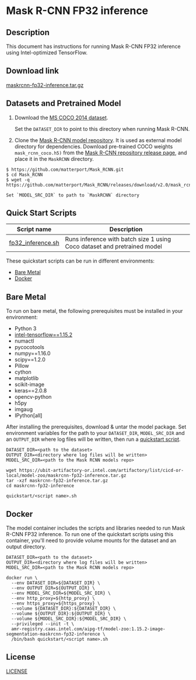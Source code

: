 <!--- 0. Title -->
# Mask R-CNN FP32 inference

<!-- 10. Description -->
## Description

This document has instructions for running Mask R-CNN FP32 inference using
Intel-optimized TensorFlow.

<!--- 20. Download link -->
## Download link

[maskrcnn-fp32-inference.tar.gz](https://ubit-artifactory-or.intel.com/artifactory/list/cicd-or-local/model-zoo/maskrcnn-fp32-inference.tar.gz)

<!--- 30. Datasets -->
## Datasets and Pretrained Model

1. Download the [MS COCO 2014 dataset](http://cocodataset.org/#download). 

    Set the `DATASET_DIR` to point to this directory when running Mask R-CNN.

2. Clone the [Mask R-CNN model repository](https://github.com/matterport/Mask_RCNN).
It is used as external model directory for dependencies. Download pre-trained COCO weights `mask_rcnn_coco.h5)` from the
[Mask R-CNN repository release page](https://github.com/matterport/Mask_RCNN/releases/download/v2.0/mask_rcnn_coco.h5),
and place it in the `MaskRCNN` directory.
```
$ https://github.com/matterport/Mask_RCNN.git
$ cd Mask_RCNN
$ wget -q https://github.com/matterport/Mask_RCNN/releases/download/v2.0/mask_rcnn_coco.h5
```

    Set `MODEL_SRC_DIR` to path to `MaskRCNN` directory


<!--- 40. Quick Start Scripts -->
## Quick Start Scripts

| Script name | Description |
|-------------|-------------|
| [fp32_inference.sh](fp32_inference.sh) | Runs inference with batch size 1 using Coco dataset and pretrained model|

These quickstart scripts can be run in different environments:
* [Bare Metal](#bare-metal)
* [Docker](#docker)

<!--- 50. Bare Metal -->
## Bare Metal

To run on bare metal, the following prerequisites must be installed in your environment:
* Python 3
* [intel-tensorflow==1.15.2](https://pypi.org/project/intel-tensorflow/)
* numactl
* pycocotools
* numpy==1.16.0
* scipy==1.2.0
* Pillow
* cython
* matplotlib
* scikit-image
* keras==2.0.8
* opencv-python
* h5py
* imgaug
* IPython[all]

After installing the prerequisites, download & untar the model package.
Set environment variables for the path to your `DATASET_DIR`, `MODEL_SRC_DIR` and an
`OUTPUT_DIR` where log files will be written, then run a 
[quickstart script](#quick-start-scripts).


```
DATASET_DIR=<path to the dataset>
OUTPUT_DIR=<directory where log files will be written>
MODEL_SRC_DIR=<path to the Mask RCNN models repo>

wget https://ubit-artifactory-or.intel.com/artifactory/list/cicd-or-local/model-zoo/maskrcnn-fp32-inference.tar.gz
tar -xzf maskrcnn-fp32-inference.tar.gz
cd maskrcnn-fp32-inference

quickstart/<script name>.sh
```

<!--- 60. Docker -->
## Docker

The model container includes the scripts and libraries needed to run 
Mask R-CNN FP32 inference. To run one of the quickstart scripts 
using this container, you'll need to provide volume mounts for the dataset 
and an output directory.

```
DATASET_DIR=<path to the dataset>
OUTPUT_DIR=<directory where log files will be written>
MODEL_SRC_DIR=<path to the Mask RCNN models repo>

docker run \
  --env DATASET_DIR=${DATASET_DIR} \
  --env OUTPUT_DIR=${OUTPUT_DIR} \
  --env MODEL_SRC_DIR=${MODEL_SRC_DIR} \
  --env http_proxy=${http_proxy} \
  --env https_proxy=${https_proxy} \
  --volume ${DATASET_DIR}:${DATASET_DIR} \
  --volume ${OUTPUT_DIR}:${OUTPUT_DIR} \
  --volume ${MODEL_SRC_DIR}:${MODEL_SRC_DIR} \
  --privileged --init -t \
  amr-registry.caas.intel.com/aipg-tf/model-zoo:1.15.2-image-segmentation-maskrcnn-fp32-inference \
  /bin/bash quickstart/<script name>.sh
```

<!--- 80. License -->
## License

[LICENSE](/LICENSE)


